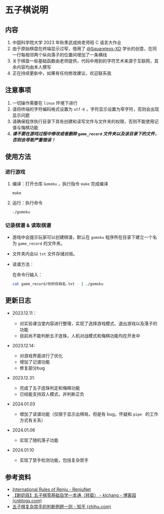 # 五子棋说明

## 内容

1. 中国科学院大学 2023 年秋季武成岗老师班 C 语言大作业
2. 由于原始棋盘在终端显示过窄，借用了 [@Squareless-XD](https://github.com/Squareless-XD) 学长的创意，在同一行每相邻两个纵向落子的位置间增加了一条横线
3. 关于棋盘一些基础函数由老师提供，代码中用到的字符艺术来源于互联网，其余内容均由本人撰写
4. 正在持续更新中，如果有任何修改建议，欢迎联系我

## 注意事项

1. 一切操作需要在 `linux` 环境下进行
2. 请将终端的字符编码格式设置为 `utf-8` ，字符显示设置为窄字符，否则会出现显示问题
3. 请确保程序执行目录下具有创建和读写文件与文件夹的权限，否则不能使用记谱与悔棋功能
4. ***请不要在游戏过程中修改或者删除 `game_record` 文件夹以及该目录下的文件，否则会导致严重错误！***

## 使用方法

### 进行游戏

1. 编译：打开仓库 `Gomoku` ，执行指令 `make` 完成编译

   ```
   make
   ```

2. 运行：执行命令

   ```bash
   ./gomoku
   ```

   

### 记录棋谱 & 读取棋谱

- 游戏中会提示玩家可以创建棋谱，默认在 `gomoku` 程序所在目录下建立一个名为 `game_record` 的文件夹。

- 文件夹内会以 `txt` 文件存储对局。

- 读谱方法：

  在命令行输入：

  ```bash
  cat game_record/你的存档名.txt - | ./gomoku 
  ```

## 更新日志

- 2023.12.11：
    - 对实验课当堂内容进行整理，实现了选择游戏模式、退出游戏以及落子的功能
    - 目前尚不能判断五子连珠，人机对战模式和悔棋功能均在开发中

- 2023.12.14:
    - 对游戏界面进行了优化
    - 增加了记谱功能
    - 修复部分bug

- 2023.12.31:
    - 完成了五子连珠判定和悔棋功能
    - 已经能支持双人模式，并判断正负

- 2024.01.03
  - 增加了读谱功能（仅限于显示出棋局，但是有 bug，怀疑和 `pipe ` 的工作方式有关系）

- 2024.01.06
  - 实现了随机落子功能

- 2024.01.10
  - 实现了禁手检测功能，包括复杂禁手

## 参考资料

- [International Rules of Renju - RenjuNet](https://www.renju.net/rifrules/)
- [【断奶班】五子棋零基础自学一本通（转载） - klchang - 博客园 (cnblogs.com)](https://www.cnblogs.com/klchang/articles/4542994.html)
- [五子棋复杂禁手的判断例题一则 - 知乎 (zhihu.com)](https://zhuanlan.zhihu.com/p/527374023)

